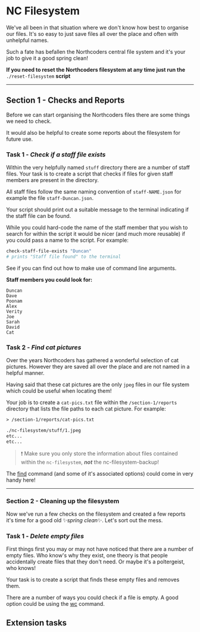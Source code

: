 # NC Filesystem

We've all been in that situation where we don't know how best to organise our files. It's so easy to just save files all over the place and often with unhelpful names.

Such a fate has befallen the Northcoders central file system and it's your job to give it a good spring clean!

**If you need to reset the Northcoders filesystem at any time just run the** `./reset-filesystem` **script**

---

## **Section 1 - Checks and Reports**

Before we can start organising the Northcoders files there are some things we need to check.

It would also be helpful to create some reports about the filesystem for future use.

### **Task 1** - _Check if a staff file exists_

Within the very helpfully named `stuff` directory there are a number of staff files. Your task is to create a script that checks if files for given staff members are present in the directory.

All staff files follow the same naming convention of `staff-NAME.json` for example the file `staff-Duncan.json`.

Your script should print out a suitable message to the terminal indicating if the staff file can be found.

While you could hard-code the name of the staff member that you wish to search for within the script it would be nicer (and much more reusable) if you could pass a name to the script. For example:

```sh
check-staff-file-exists "Duncan"
# prints "Staff file found" to the terminal
```

See if you can find out how to make use of command line arguments.

**Staff members you could look for:**

    Duncan
    Dave
    Poonam
    Alex
    Verity
    Joe
    Sarah
    David
    Cat

### **Task 2** - _Find cat pictures_

Over the years Northcoders has gathered a wonderful selection of cat pictures. However they are saved all over the place and are not named in a helpful manner.

Having said that these cat pictures are the only `jpeg` files in our file system which could be useful when locating them!

Your job is to create a `cat-pics.txt` file within the `/section-1/reports` directory that lists the file paths to each cat picture. For example:

```txt
> /section-1/reports/cat-pics.txt

./nc-filesystem/stuff/1.jpeg
etc...
etc...
```

> ❗ Make sure you only store the information about files contained within the `nc-filesystem`, **_not_** the nc-filesystem-backup!

The [find](https://manned.org/find) command (and some of it's associated options) could come in very handy here!

---

### **Section 2 - Cleaning up the filesystem**

Now we've run a few checks on the filesystem and created a few reports it's time for a good old ✨*spring clean*✨. Let's sort out the mess.

### **Task 1** - _Delete empty files_

First things first you may or may not have noticed that there are a number of empty files. Who know's why they exist, one theory is that people accidentally create files that they don't need. Or maybe it's a poltergeist, who knows!

Your task is to create a script that finds these empty files and removes them.

There are a number of ways you could check if a file is empty. A good option could be using the [wc](https://manned.org/wc.1) command.

## Extension tasks
